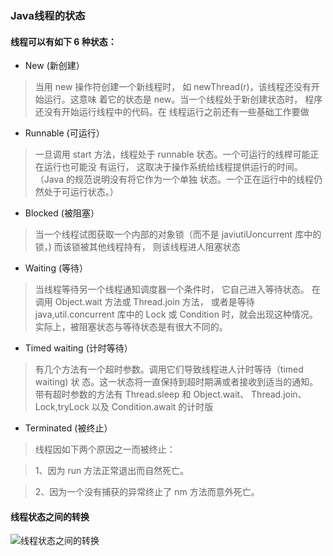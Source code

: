 

### Java线程的状态

#### 线程可以有如下 6 种状态：

- New (新创建）

> 当用 new 操作符创建一个新线程时， 如 newThread(r)，该线程还没有开始运行。这意味
着它的状态是 new。当一个线程处于新创建状态时， 程序还没有开始运行线程中的代码。在
线程运行之前还有一些基础工作要做

- Runnable (可运行）

> 一旦调用 start 方法，线程处于 runnable 状态。一个可运行的线桿可能正在运行也可能没
有运行， 这取决于操作系统给线程提供运行的时间。（Java 的规范说明没有将它作为一个单独
状态。一个正在运行中的线程仍然处于可运行状态。）

- Blocked (被阻塞）

> 当一个线程试图获取一个内部的对象锁（而不是 javiutiUoncurrent 库中的锁，) 而该锁被其他线程持有， 则该线程进人阻塞状态

- Waiting (等待）

> 当线程等待另一个线程通知调度器一个条件时， 它自己进入等待状态。 在调用 Object.wait 方法或 Thread.join 方法， 或者是等待 java,util.concurrent 库中的 Lock 或 Condition 时，就会出现这种情况。实际上，被阻塞状态与等待状态是有很大不同的。

- Timed waiting (计时等待）

> 有几个方法有一个超时参数。调用它们导致线程进人计时等待（timed waiting) 状
态。这一状态将一直保持到超时期满或者接收到适当的通知。带有超时参数的方法有
Thread.sleep 和 Object.wait、 Thread.join、 Lock,tryLock 以及 Condition.await 的计时版

- Terminated (被终止）

> 线程因如下两个原因之一而被终止：

> 1、因为 run 方法正常退出而自然死亡。

> 2、因为一个没有捕获的异常终止了 nm 方法而意外死亡。


#### 线程状态之间的转换


![线程状态之间的转换](https://github.com/vimx86/interview/blob/master/images/base/%E7%BA%BF%E7%A8%8B%E7%8A%B6%E6%80%81%E4%B9%8B%E9%97%B4%E7%9A%84%E8%BD%AC%E6%8D%A2.png?raw=true)










